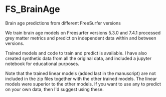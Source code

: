 # FS_BrainAge
Brain age predictions from different FreeSurfer versions

We train brain age models on Freesurfer versions 5.3.0 and 7.4.1 processed grey matter metrics and predict on independent data within and between versions.

Trained models and code to train and predict is available.
I have also created synthetic data from all the original data, and included a jupyter notebook for educational purposes.

Note that the trained linear models (added last in the manuscript) are not included in the zip files together with the other trained models. The linear models were superior to the other models. If you want to use any to predict on your own data, then I'd suggest using these.
